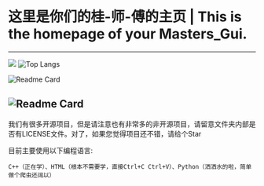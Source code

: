 # 这里是你们的桂-师-傅的主页 | This is the homepage of your Masters_Gui.

---
![](https://github-readme-stats.vercel.app/api?username=supermastergui&show_icons=true&theme=transparent)
![Top Langs](https://github-readme-stats.vercel.app/api/top-langs/?username=supermastergui&layout=compact&theme=transparent)

![Readme Card](https://github-readme-stats.vercel.app/api/pin/?username=supermastergui&repo=FSD)

![Readme Card](https://github-readme-stats.vercel.app/api/pin/?username=supermastergui&repo=vatspy-data-project)
---


我们有很多开源项目，但是请注意也有非常多的非开源项目，请留意文件夹内部是否有LICENSE文件。对了，如果您觉得项目还不错，请给个Star

目前主要使用以下编程语言:

```
C++（正在学）、HTML（根本不需要学，直接Ctrl+C Ctrl+V）、Python（洒洒水的啦，简单做个爬虫还阔以）
```
